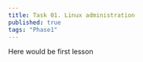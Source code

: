 ```yaml
---
title: Task 01. Linux administration
published: true
tags: "Phase1"
---
```


Here would be first lesson
